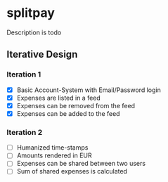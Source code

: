 # splitpay
Description is todo

## Iterative Design
### Iteration 1
- [x] Basic Account-System with Email/Password login
- [x] Expenses are listed in a feed
- [x] Expenses can be removed from the feed
- [x] Expenses can be added to the feed

### Iteration 2
- [ ] Humanized time-stamps
- [ ] Amounts rendered in EUR
- [ ] Expenses can be shared between two users
- [ ] Sum of shared expenses is calculated